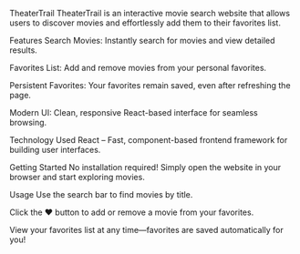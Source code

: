 TheaterTrail
TheaterTrail is an interactive movie search website that allows users to discover movies and effortlessly add them to their favorites list.

Features
Search Movies: Instantly search for movies and view detailed results.

Favorites List: Add and remove movies from your personal favorites.

Persistent Favorites: Your favorites remain saved, even after refreshing the page.

Modern UI: Clean, responsive React-based interface for seamless browsing.

Technology Used
React – Fast, component-based frontend framework for building user interfaces.

Getting Started
No installation required!
Simply open the website in your browser and start exploring movies.

Usage
Use the search bar to find movies by title.

Click the ♥ button to add or remove a movie from your favorites.

View your favorites list at any time—favorites are saved automatically for you!
